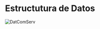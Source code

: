 # Estructutura de Datos
![DatComServ](https://user-images.githubusercontent.com/88680493/198282335-ab344ab8-aa2d-425f-8e66-8e88818fab6b.jpg)
